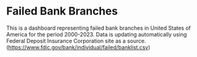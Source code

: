 # Failed Bank Branches


This is a dashboard representing failed bank branches in United States of America for the period 2000-2023.
Data is updating automatically using Federal Deposit Insurance Corporation site as a source. (https://www.fdic.gov/bank/individual/failed/banklist.csv)


